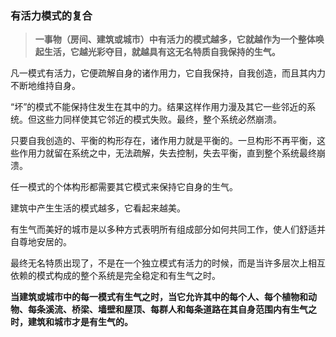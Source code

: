 ### 有活力模式的复合

> **一事物（房间、建筑或城市）中有活力的模式越多，它就越作为一个整体唤起生活，它越光彩夺目，就越具有这无名特质自我保持的生气。**

凡一模式有活力，它便疏解自身的诸作用力，它自我保持，自我创造，而且其内力不断地维持自身。

“坏”的模式不能保持住发生在其中的力。结果这样作用力漫及其它一些邻近的系统。但这些力同样使其它邻近的模式失败。最终，整个系统必然崩溃。

只要自我创造的、平衡的构形存在，诸作用力就是平衡的。一旦构形不再平衡，这些作用力就留在系统之中，无法疏解，失去控制，失去平衡，直到整个系统最终崩溃。

任一模式的个体构形都需要其它模式来保持它自身的生气。

建筑中产生生活的模式越多，它看起来越美。

有生气而美好的城市是以多种方式表明所有组成部分如何共同工作，使人们舒适并自尊地安居的。

最终无名特质出现了，不是在一个独立模式有活力的时候，而是当许多层次上相互依赖的模式构成的整个系统是完全稳定和有生气之时。

**当建筑或城市中的每一模式有生气之时，当它允许其中的每个人、每个植物和动物、每条溪流、桥梁、墙壁和屋顶、每群人和每条道路在其自身范围内有生气之时，建筑和城市才是有生气的。**



